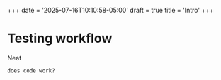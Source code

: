 +++
date = '2025-07-16T10:10:58-05:00'
draft = true
title = 'Intro'
+++

# Testing workflow
Neat
```
does code work?
```

